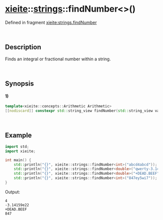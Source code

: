 # [xieite](../../xieite.md)\:\:[strings](../../strings.md)\:\:findNumber\<\>\(\)
Defined in fragment [xieite:strings.findNumber](../../../src/strings/find_number.cpp)

&nbsp;

## Description
Finds an integral or fractional number within a string.

&nbsp;

## Synopsis
#### 1)
```cpp
template<xieite::concepts::Arithmetic Arithmetic>
[[nodiscard]] constexpr std::string_view findNumber(std::string_view value, std::conditional_t<std::floating_point<Arithmetic>, xieite::math::SignedSize, Arithmetic> radix = 10, xieite::strings::NumberComponents components = xieite::strings::NumberComponents()) noexcept;
```

&nbsp;

## Example
```cpp
import std;
import xieite;

int main() {
    std::println("{}", xieite::strings::findNumber<int>("abcd4abcd"));
    std::println("{}", xieite::strings::findNumber<double>("qwerty-3.14159e22qwerty"));
    std::println("{}", xieite::strings::findNumber<double>("+DEAD.BEEF", 16));
    std::println("{}", xieite::strings::findNumber<int>("847ey5wi7"));
}
```
Output:
```
4
-3.14159e22
+DEAD.BEEF
847
```
